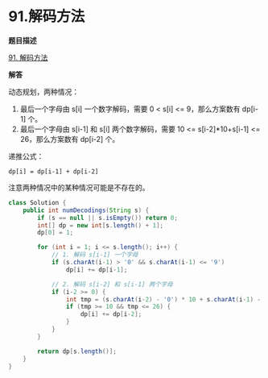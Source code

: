 # 91.解码方法

**题目描述**

[91. 解码方法](https://leetcode-cn.com/problems/decode-ways/submissions/)

**解答**

动态规划，两种情况：

1. 最后一个字母由 s[i] 一个数字解码，需要 0 < s[i] <= 9，那么方案数有 dp[i-1] 个。
2. 最后一个字母由 s[i-1] 和 s[i] 两个数字解码，需要 10 <= s[i-2]*10+s[i-1] <= 26，那么方案数有 dp[i-2] 个。

递推公式：

```
dp[i] = dp[i-1] + dp[i-2]
```

注意两种情况中的某种情况可能是不存在的。

```java
class Solution {
    public int numDecodings(String s) {
        if (s == null || s.isEmpty()) return 0;
        int[] dp = new int[s.length() + 1];
        dp[0] = 1;

        for (int i = 1; i <= s.length(); i++) {
            // 1. 解码 s[i-1] 一个字母
            if (s.charAt(i-1) > '0' && s.charAt(i-1) <= '9')
                dp[i] += dp[i-1];

            // 2. 解码 s[i-2] 和 s[i-1] 两个字母
            if (i-2 >= 0) {
                int tmp = (s.charAt(i-2) - '0') * 10 + s.charAt(i-1) - '0';
                if (tmp >= 10 && tmp <= 26) {
                    dp[i] += dp[i-2];
                }
            }
        }

        return dp[s.length()];
    }
}
```